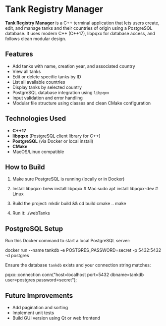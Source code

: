 #  Tank Registry Manager

**Tank Registry Manager** is a C++ terminal application that lets users create, edit, and manage tanks and their countries of origin using a PostgreSQL database. It uses modern C++ (C++17), libpqxx for database access, and follows clean modular design.

##  Features

- Add tanks with name, creation year, and associated country
- View all tanks
- Edit or delete specific tanks by ID
- List all available countries
- Display tanks by selected country
- PostgreSQL database integration using `libpqxx`
- Input validation and error handling
- Modular file structure using classes and clean CMake configuration

##  Technologies Used

- **C++17**
- **libpqxx** (PostgreSQL client library for C++)
- **PostgreSQL** (via Docker or local install)
- **CMake**
- MacOS/Linux compatible


##  How to Build

1. Make sure PostgreSQL is running (locally or in Docker)
2. Install libpqxx:
   brew install libpqxx   # Mac
   sudo apt install libpqxx-dev  # Linux
3. Build the project:
   mkdir build && cd build
   cmake ..
   make

4. Run it:
   ./webTanks

##  PostgreSQL Setup

Run this Docker command to start a local PostgreSQL server:

docker run --name tankdb -e POSTGRES_PASSWORD=secret -p 5432:5432 -d postgres

Ensure the database `tankdb` exists and your connection string matches:

pqxx::connection conn("host=localhost port=5432 dbname=tankdb user=postgres password=secret");

##  Future Improvements

- Add pagination and sorting
- Implement unit tests
- Build GUI version using Qt or web frontend

